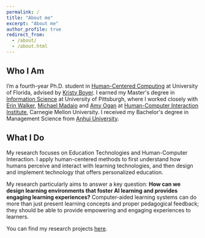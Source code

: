 ```yaml
---
permalink: /
title: "About me" 
excerpt: "About me"
author_profile: true
redirect_from: 
  - /about/
  - /about.html
---
```

<script src="https://www.w3counter.com/tracker.js?id=129746"></script>



Who I Am
-----

I’m a fourth-year Ph.D. student in [Human-Centered Computing](https://www.cise.ufl.edu/) at University of Florida, advised by [Kristy Boyer](https://www.cise.ufl.edu/research/learndialogue/person.php?id=keboyer). I earned my Master's degree in [Information Science](https://sci.pitt.edu/) at University of Pittsburgh, where I worked closely with [Erin Walker](https://www.cs.pitt.edu/people/full-time-faculty/erin-walker/), [Michael Madaio](http://michaelmadaio.com/) and [Amy Ogan](https://www.amyogan.com/) at [Human-Computer Interaction Institute](https://hcii.cmu.edu/), Carnegie Mellon University. I received my Bachelor's degree in Management Science from [Anhui University](http://en.ahu.edu.cn/).

What I Do
-----

My research focuses on Education Technologies and Human-Computer Interaction. I apply human-centered methods to first understand how humans perceive and interact with learning technologies, and then design and implement technology that offers personalized education. 

My research particularly aims to answer a key question: **How can we design learning environments that foster AI learning and provides engaging learning experiences?** Computer-aided learning systems can do more than just present learning concepts and proper pedagogical feedback; they should be able to provide empowering and engaging experiences to learners. 
 
You can find my research projects [here](https://sylvia935.github.io/research/). 

